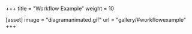 +++
title = "Workflow Example"
weight = 10

[asset]
  image = "diagramanimated.gif"
  url = "gallery/#workflowexample"
+++

